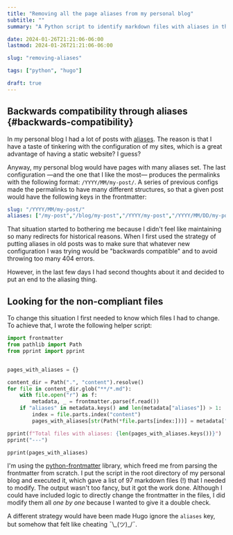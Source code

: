 ```yaml
---
title: "Removing all the page aliases from my personal blog"
subtitle: ""
summary: "A Python script to identify markdown files with aliases in the frontmatter"  # This one is displayed in the list of posts

date: 2024-01-26T21:21:06-06:00
lastmod: 2024-01-26T21:21:06-06:00

slug: "removing-aliases"

tags: ["python", "hugo"]

draft: true
---
```


## Backwards compatibility through aliases {#backwards-compatibility}

In my personal blog I had a lot of posts with [aliases](https://gohugo.io/content-management/urls/#aliases).
The reason is that I have a taste of tinkering with the configuration of my sites,
which is a great advantage of having a static website? I guess?

Anyway, my personal blog would have pages with many aliases set.
The last configuration —and the one that I like the most— produces the permalinks with the following format: `/YYYY/MM/my-post/`.
A series of previous configs made the permalinks to have many different structures,
so that a given post would have the following keys in the frontmatter:

```YAML
slug: "/YYYY/MM/my-post/"
aliases: ["/my-post","/blog/my-post","/YYYY/my-post","/YYYY/MM/DD/my-post"]
```

That situation started to bothering me because I didn't feel like maintaining so many redirects for historical reasons.
When I first used the strategy of putting aliases in old posts was to make sure that whatever new configuration I was trying would be "backwards compatible"
and to avoid throwing too many 404 errors.

However, in the last few days I had second thoughts about it and decided to put an end to the aliasing thing.

## Looking for the non-compliant files

To change this situation I first needed to know which files I had to change.
To achieve that, I wrote the following helper script:

```PYTHON
import frontmatter
from pathlib import Path
from pprint import pprint


pages_with_aliases = {}

content_dir = Path(".", "content").resolve()
for file in content_dir.glob("**/*.md"):
    with file.open("r") as f:
        metadata, _ = frontmatter.parse(f.read())
    if "aliases" in metadata.keys() and len(metadata["aliases"]) > 1:
        index = file.parts.index("content")
        pages_with_aliases[str(Path(*file.parts[index:]))] = metadata["aliases"]

pprint(f"Total files with aliases: {len(pages_with_aliases.keys())}")
pprint("---")

pprint(pages_with_aliases)
```

I'm using the [python-frontmatter](https://python-frontmatter.readthedocs.io/en/latest/) library,
which freed me from parsing the frontmatter from scratch.
I put the script in the root directory of my personal blog and executed it,
which gave a list of 97 markdown files (!) that I needed to modify.
The output wasn't too fancy, but it got the work done.
Although I could have included logic to directly change the frontmatter in the files,
I did modify them all _one by one_ because I wanted to give it a double check.

A different strategy would have been made Hugo ignore the `aliases` key, but somehow that felt like cheating ¯\\\_(ツ)_/¯.

